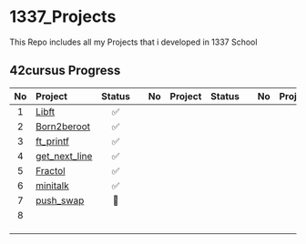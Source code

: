 # 1337_Projects
This Repo includes all my Projects that i developed in 1337 School
## 42cursus Progress 
| No  | Project                                     | Status |   | No  | Project                                   | Status |   | No  | Project                        | Status |
| :-: | :------------------------------------------ | :----: | - | :-: | :---------------------------------------- | :----: | - | :-: | :----------------------------- | :----: |
| 1   | [Libft](LIBFT)                  | ✅     |   | |                                      |      |   |  |                    |       |
| 2   | [Born2beroot](BORN2BEROOT)      | ✅     |   |  |                                    |     |   |   |                 |       |
| 3   | [ft_printf](FT_PRINTF)          | ✅     |   |  | |     |   |  |                         |       |
| 4   | [get_next_line](GET_NEXT_LINE)  | ✅     |   |   | |     |   |  |                      |       |
| 5  |         [Fractol](FRACTOL)                             | ✅   |   |   |  |     |   |  |                     |       |
| 6  |    [minitalk](MINI_TALK)           | ✅     |   |   |  |    |   |  |              |       |
| 7  |    [push_swap](PUSH_SWAP)        | 📝   |   |   |                              |     |   |     |                                |       |
| 8  |                                       |      |   |   |                              |     |   |     |                                |       |
|    |          |       |   |   |                              |     |   |     |                                |       |
| |  |     |   |   |                             |     |   |     |                                |       |
|   |     |    |   |  |                              |     |   |   |  |       |
